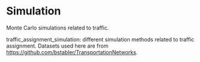 # Simulation
Monte Carlo simulations related to traffic.

traffic_assignment_simulation: different simulation methods related to traffic assignment. Datasets used here are from https://github.com/bstabler/TransportationNetworks.
